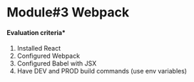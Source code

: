 <h1>Module#3 Webpack</h1>

<h4>Evaluation criteria*</h4> 
   
<ol>
<li>Installed React</li>
<li>Configured Webpack</li>
<li>Configured Babel with JSX</li>
<li>Have DEV and PROD build commands (use env variables)</li>
</ol>